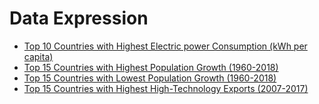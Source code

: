 # Data Expression

- [Top 10 Countries with Highest Electric power Consumption (kWh per capita)](https://www.youtube.com/watch?v=v7obB_qlAEc)
- [Top 15 Countries with Highest Population Growth (1960-2018)](https://youtu.be/ShdfFLAs-ic)
- [Top 15 Countries with Lowest Population Growth (1960-2018)](https://youtu.be/7mSYrSVHMJY)
- [Top 15 Countries with Highest High-Technology Exports (2007-2017)](https://youtu.be/W47broGu_pk)
